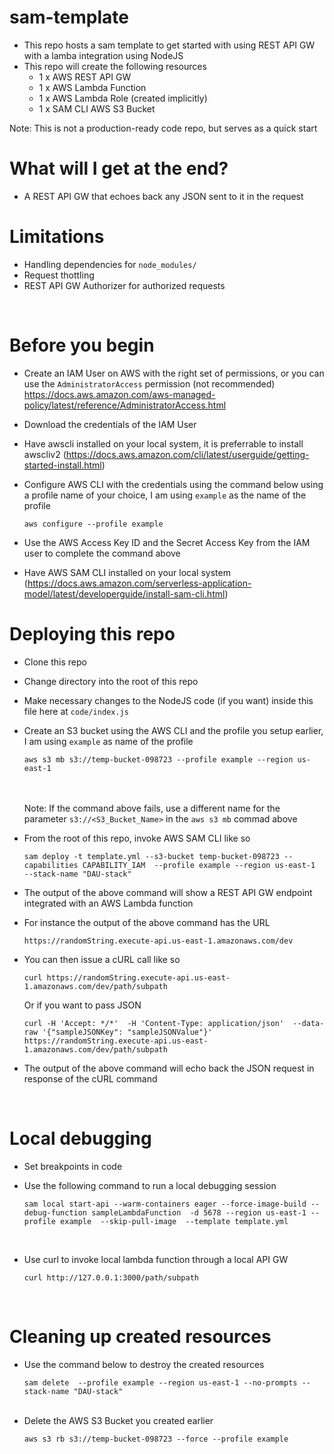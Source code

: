 # sam-template
- This repo hosts a sam template to get started with using REST API GW with a lamba integration using NodeJS
- This repo will create the following resources
    - 1 x AWS REST API GW
    - 1 x AWS Lambda Function
    - 1 x AWS Lambda Role (created implicitly)
    - 1 x SAM CLI AWS S3 Bucket

Note: This is not a production-ready code repo, but serves as a quick start <br />
# What will I get at the end?
- A REST API GW that echoes back any JSON sent to it in the request <br />

# Limitations
- Handling dependencies for ```node_modules/```
- Request thottling
- REST API GW Authorizer for authorized requests
<br />

# Before you begin
- Create an IAM User on AWS with the right set of permissions, or you can use the ```AdministratorAccess``` permission (not recommended) https://docs.aws.amazon.com/aws-managed-policy/latest/reference/AdministratorAccess.html
- Download the credentials of the IAM User
- Have awscli installed on your local system, it is preferrable to install awscliv2 (https://docs.aws.amazon.com/cli/latest/userguide/getting-started-install.html)
- Configure AWS CLI with the credentials using the command below using a profile name of your choice, I am using ```example``` as the name of the profile

    ```
    aws configure --profile example
    ```
- Use the AWS Access Key ID and the Secret Access Key from the IAM user to complete the command above
- Have AWS SAM CLI installed on your local system (https://docs.aws.amazon.com/serverless-application-model/latest/developerguide/install-sam-cli.html)<br />


# Deploying this repo
- Clone this repo
- Change directory into the root of this repo
- Make necessary changes to the NodeJS code (if you want) inside this file here at ```code/index.js```
- Create an S3 bucket using the AWS CLI and the profile you setup earlier, I am using ```example``` as name of the profile

    ```
    aws s3 mb s3://temp-bucket-098723 --profile example --region us-east-1
    ```
    <br /><br />
    Note: If the command above fails, use a different name for the parameter ```s3://<S3_Bucket_Name>``` in the ```aws s3 mb``` commad above

- From the root of this repo, invoke AWS SAM CLI like so <br />
    ```
    sam deploy -t template.yml --s3-bucket temp-bucket-098723 --capabilities CAPABILITY_IAM  --profile example --region us-east-1  --stack-name "DAU-stack"
    ```

- The output of the above command will show a REST API GW endpoint integrated with an AWS Lambda function
- For instance the output of the above command has the URL

    ```https://randomString.execute-api.us-east-1.amazonaws.com/dev```
- You can then issue a cURL call like so

    ```
    curl https://randomString.execute-api.us-east-1.amazonaws.com/dev/path/subpath
    ```

    Or if you want to pass JSON

    ```
    curl -H 'Accept: */*'  -H 'Content-Type: application/json'  --data-raw '{"sampleJSONKey": "sampleJSONValue"}' https://randomString.execute-api.us-east-1.amazonaws.com/dev/path/subpath
    ```

- The output of the above command will echo back the JSON request in response of the cURL command
<br />

# Local debugging
- Set breakpoints in code
- Use the following command to run a local debugging session<br />
   ```
   sam local start-api --warm-containers eager --force-image-build --debug-function sampleLambdaFunction  -d 5678 --region us-east-1 --profile example  --skip-pull-image  --template template.yml
   ```
   <br /> 

- Use curl to invoke local lambda function through a local API GW<br />
    ```
    curl http://127.0.0.1:3000/path/subpath
    ```
<br />

# Cleaning up created resources
- Use the command below to destroy the created resources<br />
    ```
    sam delete  --profile example --region us-east-1 --no-prompts --stack-name "DAU-stack"
    ```
    <br />
- Delete the AWS S3 Bucket you created earlier <br />
    ```
    aws s3 rb s3://temp-bucket-098723 --force --profile example
    ```
